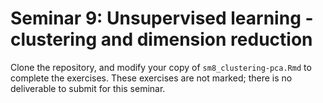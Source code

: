 # Seminar 9: Unsupervised learning - clustering and dimension reduction

Clone the repository, and modify your copy of `sm8_clustering-pca.Rmd` to complete the exercises. These exercises are not marked; there is no deliverable to submit for this seminar. 